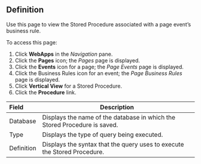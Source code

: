 ## Definition

Use this page to view the Stored Procedure associated with a page
event’s business rule.

To access this page:

1.  Click **WebApps** in the *Navigation* pane.
2.  Click the **Pages** icon; the *Pages* page is displayed.
3.  Click the **Events** icon for a page; the *Page Events* page is
    displayed.
4.  Click the Business Rules icon for an event; the *Page Business
    Rules* page is displayed.
5.  Click **Vertical View** for a Stored Procedure.
6.  Click the **Procedure**
link.

| Field      | Description                                                               |
| :--------- | ------------------------------------------------------------------------- |
| Database   | Displays the name of the database in which the Stored Procedure is saved. |
| Type       | Displays the type of query being executed.                                |
| Definition | Displays the syntax that the query uses to execute the Stored Procedure.  |
